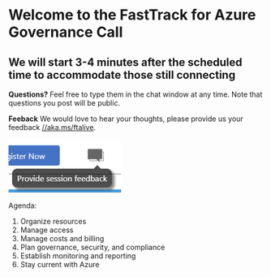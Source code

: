 # Welcome to the FastTrack for Azure Governance Call
## We will start 3-4 minutes after the scheduled time to accommodate those still connecting

**Questions?** Feel free to type them in the chat window at any time. Note that questions you post will be public. 

**Feeback** We would love to hear your thoughts, please provide us your feedback [//aka.ms/ftalive](https://aka.ms/ftalive).

![Feedback screenshot](/png/feedback.png)

Agenda:
1. Organize resources
1. Manage access
1. Manage costs and billing
1. Plan governance, security, and compliance
1. Establish monitoring and reporting
1. Stay current with Azure

